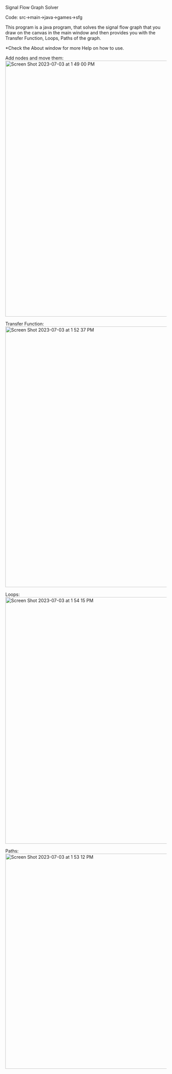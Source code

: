 Signal Flow Graph Solver

Code: src->main->java->games->sfg


This program is a java program, that solves the signal flow graph that you draw on the canvas in the main window and then provides you with the Transfer Function, Loops, Paths of the graph.

*Check the About window for more Help on how to use.


Add nodes and move them:
<img width="799" alt="Screen Shot 2023-07-03 at 1 49 00 PM" src="https://github.com/Omaressam2002/SFG/assets/132322409/cbb13b33-167b-409f-800a-d7a7f223d3f4">


Transfer Function:
<img width="814" alt="Screen Shot 2023-07-03 at 1 52 37 PM" src="https://github.com/Omaressam2002/SFG/assets/132322409/71e02526-2e3d-4108-a74d-2b9670298dd6">



Loops:
<img width="770" alt="Screen Shot 2023-07-03 at 1 54 15 PM" src="https://github.com/Omaressam2002/SFG/assets/132322409/0cab9837-89ee-431c-841c-30a1ce42d7ad">


Paths:
<img width="672" alt="Screen Shot 2023-07-03 at 1 53 12 PM" src="https://github.com/Omaressam2002/SFG/assets/132322409/9768ce73-fa33-4bb3-9caf-31cf04941632">

